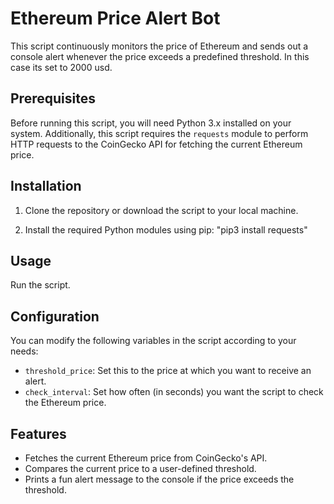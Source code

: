 # Ethereum Price Alert Bot

This script continuously monitors the price of Ethereum and sends out a console alert whenever the price exceeds a predefined threshold. In this case its set to 2000 usd.

## Prerequisites

Before running this script, you will need Python 3.x installed on your system. 
Additionally, this script requires the `requests` module to perform HTTP requests to the CoinGecko API for fetching the current Ethereum price. 

## Installation

1. Clone the repository or download the script to your local machine.

2. Install the required Python modules using pip: "pip3 install requests"


## Usage

Run the script.


## Configuration

You can modify the following variables in the script according to your needs:

- `threshold_price`: Set this to the price at which you want to receive an alert.
- `check_interval`: Set how often (in seconds) you want the script to check the Ethereum price.

## Features

- Fetches the current Ethereum price from CoinGecko's API.
- Compares the current price to a user-defined threshold.
- Prints a fun alert message to the console if the price exceeds the threshold.




